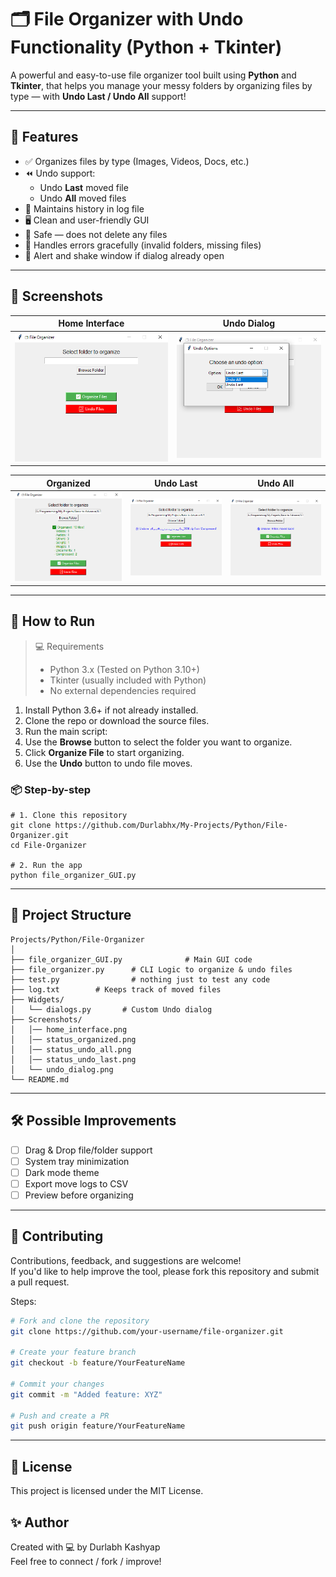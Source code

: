 # 🗂️ File Organizer with Undo Functionality (Python + Tkinter)

A powerful and easy-to-use file organizer tool built using **Python** and **Tkinter**, that helps you manage your messy folders by organizing files by type — with **Undo Last / Undo All** support!

---

## 🚀 Features

- ✅ Organizes files by type (Images, Videos, Docs, etc.)
- ⏪ Undo support:
  - Undo **Last** moved file
  - Undo **All** moved files
- 💾 Maintains history in log file
- 🖥️ Clean and user-friendly GUI
- 📁 Safe — does not delete any files
- 🛑 Handles errors gracefully (invalid folders, missing files)
- 🔔 Alert and shake window if dialog already open

---

## 📸 Screenshots

| Home Interface | Undo Dialog |
|----------------|-------------|
| ![Home](Screenshots/home_interface.png) | ![Undo](Screenshots/undo_dialog.png) |

| Organized | Undo Last | Undo All |
|-----------|-----------|----------|
| ![Org](Screenshots/status_organized.png) | ![UL](Screenshots/status_undo_last.png) | ![UA](Screenshots/status_undo_all.png) |

---

## 🧪 How to Run

>💻 Requirements
>- Python 3.x (Tested on Python 3.10+)
>- Tkinter (usually included with Python)
>- No external dependencies required  

1. Install Python 3.6+ if not already installed.
2. Clone the repo or download the source files.
3. Run the main script:
4. Use the **Browse** button to select the folder you want to organize.
5. Click **Organize File** to start organizing.
6. Use the **Undo** button to undo file moves.


### 📦 Step-by-step

```bash...
# 1. Clone this repository
git clone https://github.com/Durlabhx/My-Projects/Python/File-Organizer.git
cd File-Organizer

# 2. Run the app
python file_organizer_GUI.py
```
---

## 📂 Project Structure

```text
Projects/Python/File-Organizer
│
├── file_organizer_GUI.py              # Main GUI code
├── file_organizer.py      # CLI Logic to organize & undo files
├── test.py                # nothing just to test any code
├── log.txt        # Keeps track of moved files
├── Widgets/
│   └── dialogs.py       # Custom Undo dialog
├── Screenshots/
│   │── home_interface.png 
│   │── status_organized.png
│   │── status_undo_all.png 
│   │── status_undo_last.png 
│   └── undo_dialog.png
└── README.md
```
---

## 🛠️ Possible Improvements

- [ ] Drag & Drop file/folder support
- [ ] System tray minimization
- [ ] Dark mode theme
- [ ] Export move logs to CSV
- [ ] Preview before organizing

---

## 🤝 Contributing

Contributions, feedback, and suggestions are welcome!  
If you'd like to help improve the tool, please fork this repository and submit a pull request.

Steps:

```bash
# Fork and clone the repository
git clone https://github.com/your-username/file-organizer.git

# Create your feature branch
git checkout -b feature/YourFeatureName

# Commit your changes
git commit -m "Added feature: XYZ"

# Push and create a PR
git push origin feature/YourFeatureName
```
---

## 📃 License
This project is licensed under the MIT License.

## ✨ Author
Created with 💻 by Durlabh Kashyap  
Feel free to connect / fork / improve!
